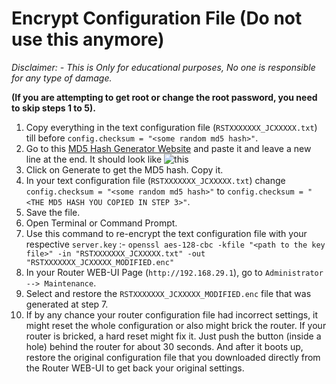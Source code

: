 # Encrypt Configuration File (Do not use this anymore)

*Disclaimer: - This is Only for educational purposes, No one is responsible for any type of damage.*

**(If you are attempting to get root or change the root password, you need to skip steps 1 to 5).**

1. Copy everything in the text configuration file (`RSTXXXXXXX_JCXXXXX.txt`) till before `config.checksum = "<some random md5 hash>"`.
2. Go to this [MD5 Hash Generator Website](https://passwordsgenerator.net/md5-hash-generator/) and paste it and leave a new line at the end. It should look like ![this](https://i.imgur.com/mAle1mi.png) 
3. Click on Generate to get the MD5 hash. Copy it.
4. In your text configuration file (`RSTXXXXXXX_JCXXXXX.txt`) change `config.checksum = "<some random md5 hash>"` to `config.checksum = "<THE MD5 HASH YOU COPIED IN STEP 3>"`.
5. Save the file.
6. Open Terminal or Command Prompt.
7. Use this command to re-encrypt the text configuration file with your respective `server.key` :- 
`openssl aes-128-cbc -kfile "<path to the key file>" -in "RSTXXXXXXX_JCXXXXX.txt" -out "RSTXXXXXXX_JCXXXXX_MODIFIED.enc"`
8. In your Router WEB-UI Page (`http://192.168.29.1`), go to `Administrator --> Maintenance`.
9. Select and restore the `RSTXXXXXXX_JCXXXXX_MODIFIED.enc` file that was generated at step 7.
10. If by any chance your router configuration file had incorrect settings, it might reset the whole configuration or also might brick the router. If your router is bricked, a hard reset might fix it. Just push the button (inside a hole) behind the router for about 30 seconds. And after it boots up, restore the original configuration file that you downloaded directly from the Router WEB-UI to get back your original settings.
